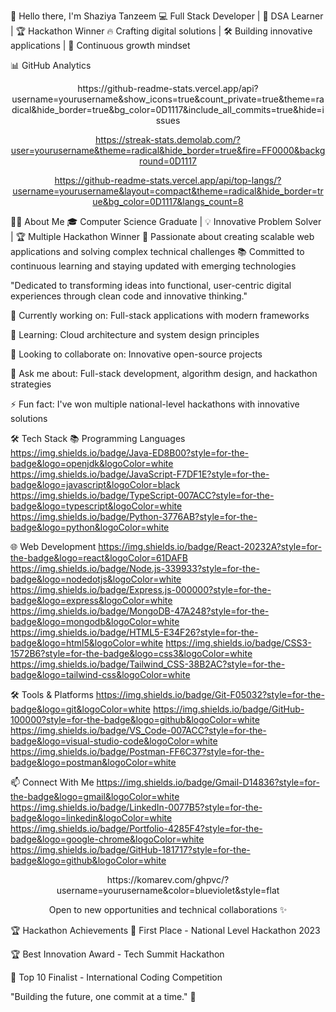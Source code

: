 🚀 Hello there, I'm Shaziya Tanzeem
💻 Full Stack Developer | 🧠 DSA Learner | 🏆 Hackathon Winner
🔥 Crafting digital solutions | 🛠 Building innovative applications | 🌱 Continuous growth mindset

📊 GitHub Analytics
<div align="center">
https://github-readme-stats.vercel.app/api?username=yourusername&show_icons=true&count_private=true&theme=radical&hide_border=true&bg_color=0D1117&include_all_commits=true&hide=issues

https://streak-stats.demolab.com/?user=yourusername&theme=radical&hide_border=true&fire=FF0000&background=0D1117

https://github-readme-stats.vercel.app/api/top-langs/?username=yourusername&layout=compact&theme=radical&hide_border=true&bg_color=0D1117&langs_count=8

</div>
👩‍💻 About Me
🎓 Computer Science Graduate | 💡 Innovative Problem Solver | 🏆 Multiple Hackathon Winner
🚀 Passionate about creating scalable web applications and solving complex technical challenges
📚 Committed to continuous learning and staying updated with emerging technologies

"Dedicated to transforming ideas into functional, user-centric digital experiences through clean code and innovative thinking."

🔭 Currently working on: Full-stack applications with modern frameworks

🌱 Learning: Cloud architecture and system design principles

👯 Looking to collaborate on: Innovative open-source projects

💬 Ask me about: Full-stack development, algorithm design, and hackathon strategies

⚡ Fun fact: I've won multiple national-level hackathons with innovative solutions

🛠 Tech Stack
📚 Programming Languages
https://img.shields.io/badge/Java-ED8B00?style=for-the-badge&logo=openjdk&logoColor=white
https://img.shields.io/badge/JavaScript-F7DF1E?style=for-the-badge&logo=javascript&logoColor=black
https://img.shields.io/badge/TypeScript-007ACC?style=for-the-badge&logo=typescript&logoColor=white
https://img.shields.io/badge/Python-3776AB?style=for-the-badge&logo=python&logoColor=white

🌐 Web Development
https://img.shields.io/badge/React-20232A?style=for-the-badge&logo=react&logoColor=61DAFB
https://img.shields.io/badge/Node.js-339933?style=for-the-badge&logo=nodedotjs&logoColor=white
https://img.shields.io/badge/Express.js-000000?style=for-the-badge&logo=express&logoColor=white
https://img.shields.io/badge/MongoDB-47A248?style=for-the-badge&logo=mongodb&logoColor=white
https://img.shields.io/badge/HTML5-E34F26?style=for-the-badge&logo=html5&logoColor=white
https://img.shields.io/badge/CSS3-1572B6?style=for-the-badge&logo=css3&logoColor=white
https://img.shields.io/badge/Tailwind_CSS-38B2AC?style=for-the-badge&logo=tailwind-css&logoColor=white

🛠 Tools & Platforms
https://img.shields.io/badge/Git-F05032?style=for-the-badge&logo=git&logoColor=white
https://img.shields.io/badge/GitHub-100000?style=for-the-badge&logo=github&logoColor=white
https://img.shields.io/badge/VS_Code-007ACC?style=for-the-badge&logo=visual-studio-code&logoColor=white
https://img.shields.io/badge/Postman-FF6C37?style=for-the-badge&logo=postman&logoColor=white

📫 Connect With Me
https://img.shields.io/badge/Gmail-D14836?style=for-the-badge&logo=gmail&logoColor=white
https://img.shields.io/badge/LinkedIn-0077B5?style=for-the-badge&logo=linkedin&logoColor=white
https://img.shields.io/badge/Portfolio-4285F4?style=for-the-badge&logo=google-chrome&logoColor=white
https://img.shields.io/badge/GitHub-181717?style=for-the-badge&logo=github&logoColor=white

<div align="center">
https://komarev.com/ghpvc/?username=yourusername&color=blueviolet&style=flat

Open to new opportunities and technical collaborations ✨

</div>
🏆 Hackathon Achievements
🥇 First Place - National Level Hackathon 2023

🏆 Best Innovation Award - Tech Summit Hackathon

🎯 Top 10 Finalist - International Coding Competition

"Building the future, one commit at a time." 🚀
